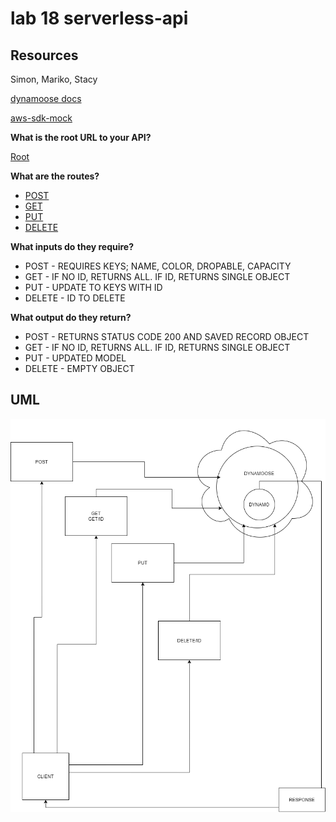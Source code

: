 # lab 18 serverless-api

## Resources

Simon, Mariko, Stacy

[dynamoose docs](https://dynamoosejs.com/guide/Model)

[aws-sdk-mock](https://www.npmjs.com/package/aws-sdk-mock)

**What is the root URL to your API?**

[Root](https://boq1yie4pj.execute-api.us-west-2.amazonaws.com)

**What are the routes?**

- [POST](https://boq1yie4pj.execute-api.us-west-2.amazonaws.com/mugs)
- [GET](https://boq1yie4pj.execute-api.us-west-2.amazonaws.com/mugs/{id})
- [PUT](https://boq1yie4pj.execute-api.us-west-2.amazonaws.com/mugs/{id})
- [DELETE](https://boq1yie4pj.execute-api.us-west-2.amazonaws.com/mugs/{id})

**What inputs do they require?**

- POST - REQUIRES KEYS; NAME, COLOR, DROPABLE, CAPACITY
- GET - IF NO ID, RETURNS ALL. IF ID, RETURNS SINGLE OBJECT
- PUT - UPDATE TO KEYS WITH ID
- DELETE - ID TO DELETE

**What output do they return?**

- POST - RETURNS STATUS CODE 200 AND SAVED RECORD OBJECT
- GET - IF NO ID, RETURNS ALL. IF ID, RETURNS SINGLE OBJECT
- PUT - UPDATED MODEL
- DELETE - EMPTY OBJECT

## UML

![uml](./assets/lab18uml.png)